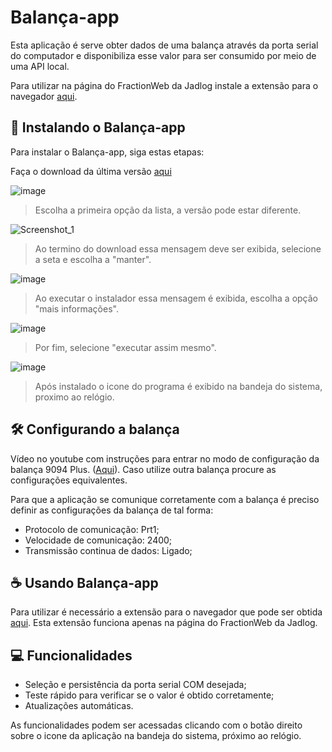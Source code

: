 # Balança-app

Esta aplicação é serve obter dados de uma balança através da porta serial do computador e disponibiliza esse valor para ser consumido por meio de uma API local.

Para utilizar na página do FractionWeb da Jadlog instale a extensão para o navegador [aqui](https://chrome.google.com/webstore/detail/jadlog-fractionweb-extras/lmodengplehbbgmopoaohamongligklj).

## 🚀 Instalando o Balança-app

Para instalar o Balança-app, siga estas etapas:

Faça o download da última versão [aqui](https://github.com/jadlog-itajai/balanca-app/releases/latest/)

![image](https://user-images.githubusercontent.com/21344756/156840920-c9e2b086-2381-4ea6-9cb6-f9d1549b1966.png)
> Escolha a primeira opção da lista, a versão pode estar diferente.

![Screenshot_1](https://user-images.githubusercontent.com/21344756/156839786-9894326a-3fe8-4e4b-9313-29e4500dc8b0.png)
> Ao termino do download essa mensagem deve ser exibida, selecione a seta e escolha a "manter".

![image](https://user-images.githubusercontent.com/21344756/156841039-18defb17-1af6-4e77-99ec-afc351eec0ff.png)
> Ao executar o instalador essa mensagem é exibida, escolha a opção "mais informações".

![image](https://user-images.githubusercontent.com/21344756/156841076-01a0fffd-20ba-432d-a2b7-7fa25078b7cd.png)
> Por fim, selecione "executar assim mesmo".

![image](https://user-images.githubusercontent.com/21344756/156842819-9acd29ed-4efa-4cc5-97ee-1fc97c9ade00.png)
> Após instalado o icone do programa é exibido na bandeja do sistema, proximo ao relógio.

## 🛠️ Configurando a balança

Vídeo no youtube com instruções para entrar no modo de configuração da balança 9094 Plus. ([Aqui](https://youtu.be/SF39Ul-l3g8?t=63)). Caso utilize outra balança procure as configurações equivalentes.

Para que a aplicação se comunique corretamente com a balança é preciso definir as configurações da balança de tal forma:
- Protocolo de comunicação: Prt1;
- Velocidade de comunicação: 2400;
- Transmissão continua de dados: Ligado;

## ☕ Usando Balança-app

Para utilizar é necessário a extensão para o navegador que pode ser obtida [aqui](https://chrome.google.com/webstore/detail/jadlog-fractionweb-extras/lmodengplehbbgmopoaohamongligklj). Esta extensão funciona apenas na página do FractionWeb da Jadlog.


## 💻 Funcionalidades

- Seleção e persistência da porta serial COM desejada;
- Teste rápido para verificar se o valor é obtido corretamente;
- Atualizações automáticas.

As funcionalidades podem ser acessadas clicando com o botão direito sobre o icone da aplicação na bandeja do sistema, próximo ao relógio.





